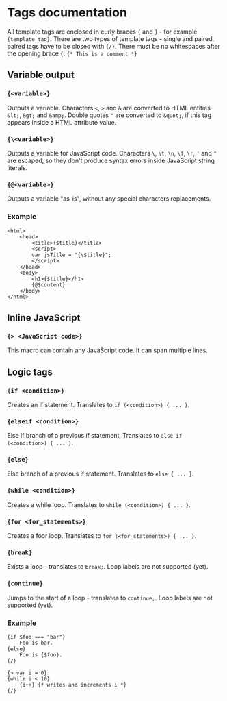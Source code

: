 Tags documentation
======================

All template tags are enclosed in curly braces `{` and `}` - for example `{template_tag}`. There are two types of template tags - single and paired, paired tags have to be closed with `{/}`. There must be no whitespaces after the opening brace `{`. `{* This is a comment *}`

## Variable output

### `{<variable>}`

Outputs a variable. Characters `<`, `>` and `&` are converted to HTML entities `&lt;`, `&gt;` and `&amp;`. Double quotes `"` are converted to `&quot;`, if this tag appears inside a HTML attribute value.

### `{\<variable>}`

Outputs a variable for JavaScript code. Characters `\`, `\t`, `\n`, `\f`, `\r`, `'` and `"` are escaped, so they don't produce syntax errors inside JavaScript string literals.

### `{@<variable>}`

Outputs a variable "as-is", without any special characters replacements.

### Example

    <html>
        <head>
            <title>{$title}</title>
            <script>
            var jsTitle = "{\$title}";
            </script>
        </head>
        <body>
            <h1>{$title}</h1>
            {@$content}
        </body>
    </html>
    
## Inline JavaScript

### `{> <JavaScript code>}`

This macro can contain any JavaScript code. It can span multiple lines.
    
## Logic tags

### `{if <condition>}`

Creates an if statement. Translates to `if (<condition>) { ... }`.

### `{elseif <condition>}`

Else if branch of a previous if statement. Translates to `else if (<condition>) { ... }`.

### `{else}`

Else branch of a previous if statement. Translates to `else { ... }`.

### `{while <condition>}`

Creates a while loop. Translates to `while (<condition>) { ... }`.

### `{for <for_statements>}`

Creates a foor loop. Translates to `for (<for_statements>) { ... }`.

### `{break}`

Exists a loop - translates to `break;`. Loop labels are not supported (yet).

### `{continue}`

Jumps to the start of a loop - translates to `continue;`. Loop labels are not supported (yet).

### Example


    {if $foo === "bar"}
        Foo is bar.
    {else}
        Foo is {$foo}.
    {/}
    
    {> var i = 0}
    {while i < 10}
        {i++} {* writes and increments i *}
    {/}
